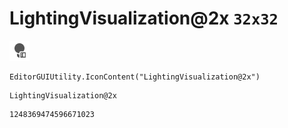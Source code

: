 # LightingVisualization@2x `32x32`
<img src="/img/LightingVisualization@2x.png" width=32 height=32>

``` CSharp
EditorGUIUtility.IconContent("LightingVisualization@2x")
```
```
LightingVisualization@2x
```
```
1248369474596671023
```
